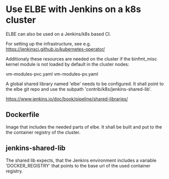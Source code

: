 Use ELBE with Jenkins on a k8s cluster
======================================

ELBE can also be used on a Jenkins/k8s based CI.

For setting up the infrastructure, see e.g.
https://jenkinsci.github.io/kubernetes-operator/

Additionaly these resources are needed on the cluster if
the binfmt_misc kernel module is not loaded by default in
the cluster nodes:

vm-modules-pvc.yaml
vm-modules-pv.yaml

A global shared library named 'elbe' needs to be configured.
It shall point to the elbe git repo and use the subpath
'contrib/k8s/jenkins-shared-lib'.

https://www.jenkins.io/doc/book/pipeline/shared-libraries/

Dockerfile
----------
Image that includes the needed parts of elbe.
It shall be built and put to the the container registry of the cluster.

jenkins-shared-lib
------------------
The shared lib expects, that the Jenkins environment includes
a variable 'DOCKER_REGISTRY' that points to the base url of the
used container registry.


